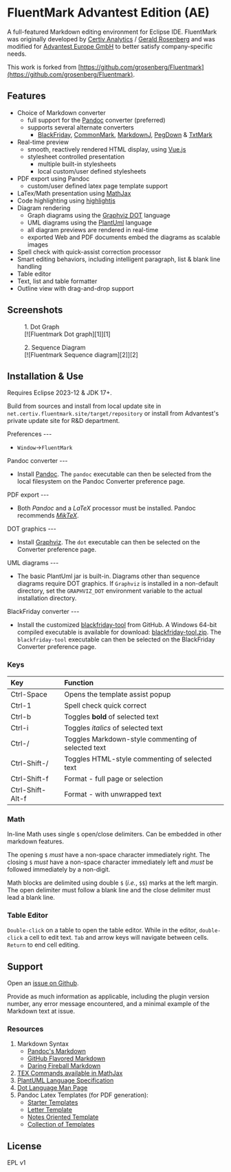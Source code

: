 # FluentMark Advantest Edition (AE)

A full-featured Markdown editing environment for Eclipse IDE.
FluentMark was originally developed by [Certiv Analytics](https://www.certiv.net/index.html) / [Gerald Rosenberg](https://github.com/grosenberg) and
was modified for [Advantest Europe GmbH](https://www.advantest.com/) to better satisfy company-specific needs.

This work is forked from [https://github.com/grosenberg/Fluentmark](https://github.com/grosenberg/Fluentmark).

## Features 

+ Choice of Markdown converter
    - full support for the [Pandoc](https://pandoc.org) converter (preferred)
    - supports several alternate converters
        + [BlackFriday](https://github.com/russross/blackfriday), [CommonMark](https://github.com/jgm/CommonMark), 
          [MarkdownJ](https://github.com/myabc/markdownj), [PegDown](https://github.com/sirthias/pegdown) 
          & [TxtMark](https://github.com/rjeschke/txtmark)
+ Real-time preview
    - smooth, reactively rendered HTML display, using [Vue.js](https://vuejs.org/)
    - stylesheet controlled presentation
        + multiple built-in stylesheets
        + local custom/user defined stylesheets
+ PDF export using Pandoc
    - custom/user defined latex page template support
+ LaTex/Math presentation using [MathJax](https://www.mathjax.org/)
+ Code highlighting using [highlightjs](https://highlightjs.org/)
+ Diagram rendering
    - Graph diagrams using the [Graphviz DOT](http://www.graphviz.org/) language
    - UML diagrams using the [PlantUml](http://www.graphviz.org/) language
    - all diagram previews are rendered in real-time
    - exported Web and PDF documents embed the diagrams as scalable images
+ Spell check with quick-assist correction processor
+ Smart editing behaviors, including intelligent paragraph, list & blank line handling
+ Table editor
+ Text, list and table formatter
+ Outline view with drag-and-drop support

## Screenshots

<figure>
<figcaption>1. Dot Graph</figcaption>
[![Fluentmark Dot graph][1]][1]
</figure>

<figure>
<figcaption>2. Sequence Diagram</figcaption>
[![Fluentmark Sequence diagram][2]][2]
</figure>

[1]: http://www.certiv.net/updates/net.certiv.fluentmark.site/ScreenShot.png "FluentMark Dot graph" 
[2]: http://www.certiv.net/updates/net.certiv.fluentmark.site/ScreenShot1.png "FluentMark Sequence diagram" 



## Installation & Use

Requires Eclipse 2023-12 & JDK 17+.

Build from sources and install from local update site in `net.certiv.fluentmark.site/target/repository`
or install from Advantest's private update site for R&D department.

Preferences ---
- `Window`&rarr;`FluentMark`

Pandoc converter ---
- Install [Pandoc](https://pandoc.org). The `pandoc` executable can then be selected from the local filesystem 
  on the Pandoc Converter preference page.

PDF export ---
- Both *Pandoc* and a _LaTeX_ processor must be installed. Pandoc recommends [*MikTeX*](https://miktex.org/).

DOT graphics ---
- Install [Graphviz](http://www.graphviz.org/download.php). The `dot` executable can then be selected 
  on the Converter preference page.

UML diagrams ---
- The basic PlantUml jar is built-in. Diagrams other than sequence diagrams require DOT graphics. If 
  `Graphviz` is installed in a non-default directory, set the `GRAPHVIZ_DOT` environment variable to 
  the actual installation directory.

BlackFriday converter ---
- Install the customized [blackfriday-tool](https://github.com/grosenberg/blackfriday-tool) from GitHub. 
  A Windows 64-bit compiled executable is available for download: [blackfriday-tool.zip](http://www.certiv.net/updates/net.certiv.fluentmark.site/blackfriday-tool.zip). 
  The `blackfriday-tool` executable can then be selected on the BlackFriday Converter preference page.

### Keys

|Key             |Function                                          |
|:---------------|:-------------------------------------------------|
|Ctrl-Space      |Opens the template assist popup                   |
|Ctrl-1          |Spell check quick correct                         |
|Ctrl-b          |Toggles **bold** of selected text                 |
|Ctrl-i          |Toggles _italics_ of selected text                |
|Ctrl-/          |Toggles Markdown-style commenting of selected text|
|Ctrl-Shift-/    |Toggles HTML-style commenting of selected text    |
|Ctrl-Shift-f    |Format - full page or selection                   |
|Ctrl-Shift-Alt-f|Format - with unwrapped text                      |

### Math

In-line Math uses single `$` open/close delimiters. Can be embedded in other markdown features.

The opening `$` _must_ have a non-space character immediately right.  The closing `$` _must_ have a non-space 
character immediately left and _must_ be followed immediately by a non-digit. 

Math blocks are delimited using double `$` (*i.e.*, `$$`) marks at the left margin. The open delimiter 
must follow a blank line and the close delimiter must lead a blank line.


### Table Editor

`Double-click` on a table to open the table editor. While in the editor, `double-click` a cell to edit 
text. `Tab` and arrow keys will navigate between cells. `Return` to end cell editing.

## Support

Open an [issue on Github](https://github.com/grosenberg/fluentmark/issues). 

Provide as much information as applicable, including the plugin version number, any error message encountered, 
and a minimal example of the Markdown text at issue.

### Resources

1. Markdown Syntax
    - [Pandoc's Markdown](https://pandoc.org/MANUAL.html#pandocs-markdown)
    - [GitHub Flavored Markdown](https://github.github.com/gfm/)
    - [Daring Fireball Markdown](https://daringfireball.net/projects/markdown/syntax)
1. [TEX Commands available in MathJax](http://www.onemathematicalcat.org/MathJaxDocumentation/TeXSyntax.htm)
1. [PlantUML Language Specification](http://plantuml.com/sitemap-language-specification)
1. [Dot Language Man Page](http://www.graphviz.org/pdf/dot.1.pdf)
1. Pandoc Latex Templates (for PDF generation):
    - [Starter Templates](https://github.com/jez/pandoc-starter)
    - [Letter Template](https://github.com/aaronwolen/pandoc-letter)
    - [Notes Oriented Template](https://github.com/Wandmalfarbe/pandoc-latex-template)
    - [Collection of Templates](https://github.com/lauritzsh/pandoc-markdown-template)

## License

EPL v1

